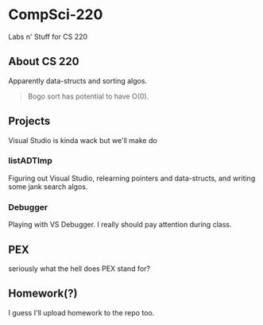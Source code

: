 # CompSci-220
Labs n' Stuff for CS 220

## About CS 220
Apparently data-structs and sorting algos. 

>Bogo sort has potential to have O(0).

## Projects
Visual Studio is kinda wack but we'll make do

### listADTImp
Figuring out Visual Studio, relearning pointers and data-structs, and writing some jank search algos.

### Debugger
Playing with VS Debugger. I really should pay attention during class.

## PEX
seriously what the hell does PEX stand for?

## Homework(?)
I guess I'll upload homework to the repo too.